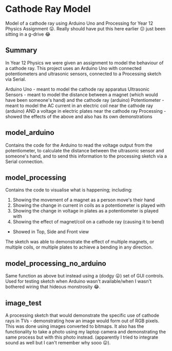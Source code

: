 # Cathode Ray Model
Model of a cathode ray using Arduino Uno and Processing for Year 12 Physics
Assignment :stuck_out_tongue:. Really should have put this here earlier
:confused: just been sitting in a g-drive :joy:


## Summary
In Year 12 Physics we were given an assignment to model the behaviour of a
cathode ray. This project uses an Arduino Uno with connected potentiometers and
ultrasonic sensors, connected to a Processing sketch via Serial.

Arduino Uno - meant to model the cathode ray apparatus
Ultrasonic Sensors - meant to model the distance between a magnet (which would
  have been someone's hand) and the cathode ray (arduino)
Potentiometer - meant to model the AC current in an electric coil near the
  cathode ray (arduino) AND a voltage in electric plates near the cathode ray
Processing - showed the effects of the above and also has its own demonstrations

## model_arduino
Contains the code for the Arduino to read the voltage output from the
potentiometer, to calculate the distance between the ultrasonic sensor and
someone's hand, and to send this information to the processing sketch via a
Serial connection.

## model_processing
Contains the code to visualise what is happening; including:
1. Showing the movement of a magnet as a person move's their hand
2. Showing the change in current in coils as a potentiometer is played with
3. Showing the change in voltage in plates as a potentiometer is played with
3. Showing the effect of magnet/coil on a cathode ray (causing it to bend)
  - Showed in Top, Side and Front view

The sketch was able to demonstrate the effect of multiple magnets, or multiple
coils, or multiple plates to achieve a bending in any direction.

## model_processing_no_arduino
Same function as above but instead using a (dodgy :stuck_out_tongue:) set of GUI
controls. Used for testing sketch when Arduino wasn't available/when I wasn't
bothered wiring that hideous monstrosity :joy:.

## image_test
A processing sketch that would demonstrate the specific use of cathode rays in
TVs - demonstrating how an image would form out of RGB pixels. This was done
using images converted to bitmaps. It also has the functionality to take a photo
using my laptop camera and demonstrating the same process but with this photo
instead. (apparently I tried to integrate sound as well but I can't remember why
sooo :stuck_out_tongue:).
